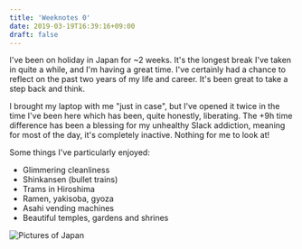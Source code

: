 ```yaml
---
title: 'Weeknotes 0'
date: 2019-03-19T16:39:16+09:00
draft: false
---
```


I've been on holiday in Japan for ~2 weeks. It's the longest break I've taken in quite a while, and I'm having a great time. I've certainly had a chance to reflect on the past two years of my life and career. It's been great to take a step back and think.

I brought my laptop with me "just in case", but I've opened it twice in the time I've been here which has been, quite honestly, liberating. The +9h time difference has been a blessing for my unhealthy Slack addiction, meaning for most of the day, it's completely inactive. Nothing for me to look at!

Some things I've particularly enjoyed:

- Glimmering cleanliness
- Shinkansen (bullet trains)
- Trams in Hiroshima
- Ramen, yakisoba, gyoza
- Asahi vending machines
- Beautiful temples, gardens and shrines

![Pictures of Japan](/media/travel/japan.jpg 'Pictures of Japan')
